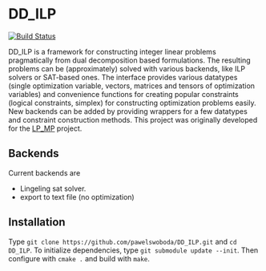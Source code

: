 # DD_ILP

[![Build Status](https://travis-ci.org/pawelswoboda/DD_ILP.svg?branch=master)](https://travis-ci.org/pawelswoboda/DD_ILP)

DD_ILP is a framework for constructing integer linear problems pragmatically from dual decomposition based formulations. The resulting problems can be (approximately) solved with various backends, like ILP solvers or SAT-based ones. 
The interface provides various datatypes (single optimization variable, vectors, matrices and tensors of optimization variables) and convenience functions for creating popular constraints (logical constraints, simplex) for constructing optimization problems easily.
New backends can be added by providing wrappers for a few datatypes and constraint construction methods.
This project was originally developed for the [LP_MP](https://github.com/pawelswoboda/LP_MP.git) project.

## Backends
Current backends are
* Lingeling sat solver.
* export to text file (no optimization)

## Installation
Type `git clone https://github.com/pawelswoboda/DD_ILP.git` and `cd DD_ILP`. 
To initialize dependencies, type `git submodule update --init`.
Then configure with `cmake .` and build with `make`.
